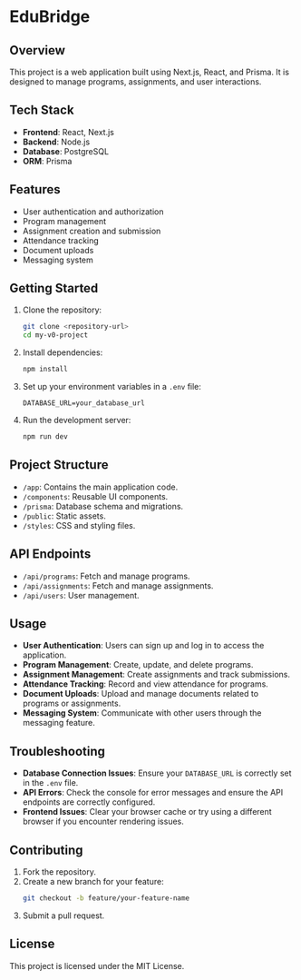 # EduBridge

## Overview
This project is a web application built using Next.js, React, and Prisma. It is designed to manage programs, assignments, and user interactions.

## Tech Stack
- **Frontend**: React, Next.js
- **Backend**: Node.js
- **Database**: PostgreSQL
- **ORM**: Prisma

## Features
- User authentication and authorization
- Program management
- Assignment creation and submission
- Attendance tracking
- Document uploads
- Messaging system

## Getting Started
1. Clone the repository:
   ```bash
   git clone <repository-url>
   cd my-v0-project
   ```
2. Install dependencies:
   ```bash
   npm install
   ```
3. Set up your environment variables in a `.env` file:
   ```
   DATABASE_URL=your_database_url
   ```
4. Run the development server:
   ```bash
   npm run dev
   ```

## Project Structure
- `/app`: Contains the main application code.
- `/components`: Reusable UI components.
- `/prisma`: Database schema and migrations.
- `/public`: Static assets.
- `/styles`: CSS and styling files.

## API Endpoints
- `/api/programs`: Fetch and manage programs.
- `/api/assignments`: Fetch and manage assignments.
- `/api/users`: User management.

## Usage
- **User Authentication**: Users can sign up and log in to access the application.
- **Program Management**: Create, update, and delete programs.
- **Assignment Management**: Create assignments and track submissions.
- **Attendance Tracking**: Record and view attendance for programs.
- **Document Uploads**: Upload and manage documents related to programs or assignments.
- **Messaging System**: Communicate with other users through the messaging feature.

## Troubleshooting
- **Database Connection Issues**: Ensure your `DATABASE_URL` is correctly set in the `.env` file.
- **API Errors**: Check the console for error messages and ensure the API endpoints are correctly configured.
- **Frontend Issues**: Clear your browser cache or try using a different browser if you encounter rendering issues.

## Contributing
1. Fork the repository.
2. Create a new branch for your feature:
   ```bash
   git checkout -b feature/your-feature-name
   ```
3. Submit a pull request.

## License
This project is licensed under the MIT License.
